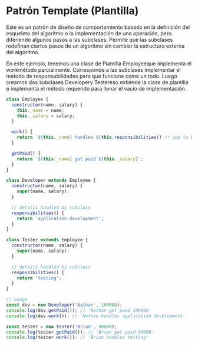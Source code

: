 # Patrón Template (Plantilla)

Este es un patrón de diseño de comportamiento basado en la definición del esqueleto del algoritmo o la implementación de una operación, pero diferiendo algunos pasos a las subclases. Permite que las subclases redefinan ciertos pasos de un algoritmo sin cambiar la estructura externa del algoritmo.

En este ejemplo, tenemos una clase de Plantilla Employeeque implementa el workmétodo parcialmente. Corresponde a las subclases implementar el método de responsabilidades para que funcione como un todo. Luego creamos dos subclases Developery Testereso extiende la clase de plantilla e implementa el método requerido para llenar el vacío de implementación.

```javascript
class Employee {
  constructor(name, salary) {
    this._name = name;
    this._salary = salary;
  }

  work() {
    return `${this._name} handles ${this.responsibilities() /* gap to be filled by subclass */}`;
  }

  getPaid() {
    return `${this._name} got paid ${this._salary}`;
  }
}

class Developer extends Employee {
  constructor(name, salary) {
    super(name, salary);
  }

  // details handled by subclass
  responsibilities() {
    return 'application development';
  }
}

class Tester extends Employee {
  constructor(name, salary) {
    super(name, salary);
  }

  // details handled by subclass
  responsibilities() {
    return 'testing';
  }
}

// usage
const dev = new Developer('Nathan', 100000);
console.log(dev.getPaid()); // 'Nathan got paid 100000'
console.log(dev.work()); // 'Nathan handles application development'

const tester = new Tester('Brian', 90000);
console.log(tester.getPaid()); // 'Brian got paid 90000'
console.log(tester.work()); // 'Brian handles testing'
```
